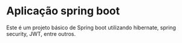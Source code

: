 # Aplicação spring boot

Este é um projeto básico de Spring boot utilizando hibernate, spring security, JWT, entre outros.

